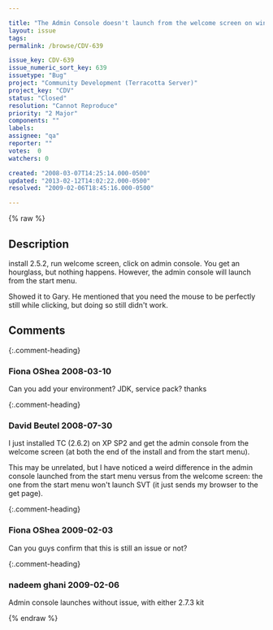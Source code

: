 ```yaml
---

title: "The Admin Console doesn't launch from the welcome screen on windows XP"
layout: issue
tags: 
permalink: /browse/CDV-639

issue_key: CDV-639
issue_numeric_sort_key: 639
issuetype: "Bug"
project: "Community Development (Terracotta Server)"
project_key: "CDV"
status: "Closed"
resolution: "Cannot Reproduce"
priority: "2 Major"
components: ""
labels: 
assignee: "qa"
reporter: ""
votes:  0
watchers: 0

created: "2008-03-07T14:25:14.000-0500"
updated: "2013-02-12T14:02:22.000-0500"
resolved: "2009-02-06T18:45:16.000-0500"

---
```




{% raw %}



## Description

<div markdown="1" class="description">

install 2.5.2, run welcome screen, click on admin console.  You get an hourglass, but nothing happens.  However, the admin console will launch from the start menu.

Showed it to Gary.  He mentioned that you need the mouse to be perfectly still while clicking, but doing so still didn't work.

</div>

## Comments


{:.comment-heading}
### **Fiona OShea** <span class="date">2008-03-10</span>

<div markdown="1" class="comment">

Can you add your environment? JDK, service pack? thanks

</div>


{:.comment-heading}
### **David Beutel** <span class="date">2008-07-30</span>

<div markdown="1" class="comment">

I just installed TC (2.6.2) on XP SP2 and get the admin console from the welcome screen (at both the end of the install and from the start menu).

This may be unrelated, but I have noticed a weird difference in the admin console launched from the start menu versus from the welcome screen:  the one from the start menu won't launch SVT (it just sends my browser to the get page).

</div>


{:.comment-heading}
### **Fiona OShea** <span class="date">2009-02-03</span>

<div markdown="1" class="comment">

Can you guys confirm that this is still an issue or not?  

</div>


{:.comment-heading}
### **nadeem ghani** <span class="date">2009-02-06</span>

<div markdown="1" class="comment">

Admin console launches without issue, with either 2.7.3 kit

</div>



{% endraw %}
